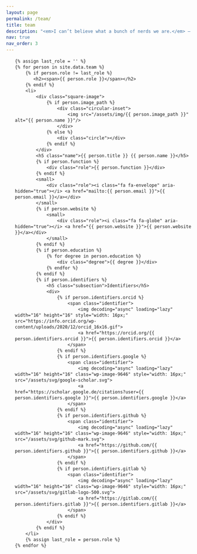 ```yaml
---
layout: page
permalink: /team/
title: team
description: "<em>I can’t believe what a bunch of nerds we are.</em> — Michael"
nav: true
nav_order: 3
---
```


<ul class="team">
	
	{% assign last_role = '' %}
	{% for person in site.data.team %}
	    {% if person.role != last_role %}
	       <h2><span>{{ person.role }}</span></h2>
	    {% endif %}
		<li>
			<div class="square-image">
			    {% if person.image_path %}
				    <div class="circular-inset">
	                	<img src="/assets/img/{{ person.image_path }}" alt="{{ person.name }}"/>
	                </div>
	            {% else %}
	                <div class="circle"></div>
	            {% endif %}
            </div>
			<h5 class="name">{{ person.title }} {{ person.name }}</h5>
		    {% if person.function %}
				<div class="role">{{ person.function }}</div>
            {% endif %}
			<small>
				<div class="role"><i class="fa fa-envelope" aria-hidden="true"></i> <a href="mailto:{{ person.email }}">{{ person.email }}</a></div>
			</small>
			{% if person.website %}
				<small>
					<div class="role"><i class="fa fa-globe" aria-hidden="true"></i> <a href="{{ person.website }}">{{ person.website }}</a></div>
				</small>
			{% endif %}
			{% if person.education %}
				{% for degree in person.education %}
					<div class="degree">{{ degree }}</div>
				{% endfor %}
			{% endif %}
			{% if person.identifiers %}
			    <h5 class="subsection">Identifiers</h5>
			    <div>
					{% if person.identifiers.orcid %}
						<span class="identifier">
							<img decoding="async" loading="lazy" width="16" height="16" style="width: 16px;" src="https://info.orcid.org/wp-content/uploads/2020/12/orcid_16x16.gif">
							<a href="https://orcid.org/{{ person.identifiers.orcid }}">{{ person.identifiers.orcid }}</a>
						</span>
					{% endif %}
					{% if person.identifiers.google %}
						<span class="identifier">
							<img decoding="async" loading="lazy" width="16" height="16" class="wp-image-9646" style="width: 16px;" src="/assets/svg/google-scholar.svg">
							<a href="https://scholar.google.de/citations?user={{ person.identifiers.google }}">{{ person.identifiers.google }}</a>
						</span>
					{% endif %}
					{% if person.identifiers.github %}
						<span class="identifier">
							<img decoding="async" loading="lazy" width="16" height="16" class="wp-image-9646" style="width: 16px;" src="/assets/svg/github-mark.svg">
							<a href="https://github.com/{{ person.identifiers.github }}">{{ person.identifiers.github }}</a>
						</span>
					{% endif %}
					{% if person.identifiers.gitlab %}
						<span class="identifier">
							<img decoding="async" loading="lazy" width="16" height="16" class="wp-image-9646" style="width: 16px;" src="/assets/svg/gitlab-logo-500.svg">
							<a href="https://gitlab.com/{{ person.identifiers.gitlab }}">{{ person.identifiers.gitlab }}</a>
						</span>
					{% endif %}
				</div>
			{% endif %}
		</li>
		{% assign last_role = person.role %}
	{% endfor %}

</ul>
